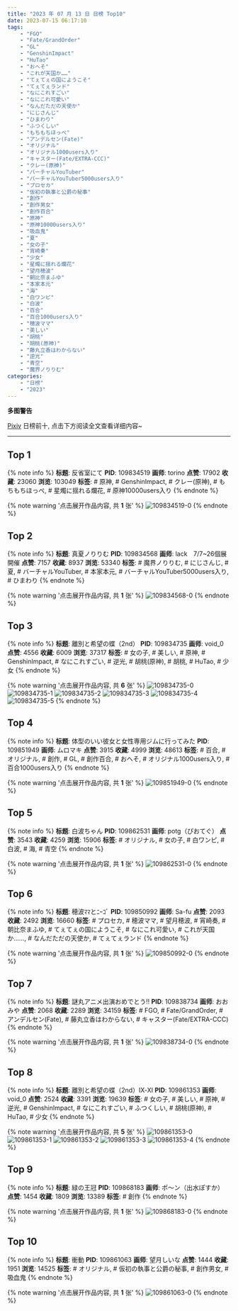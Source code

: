 ```yaml
---
title: "2023 年 07 月 13 日 日榜 Top10"
date: 2023-07-15 06:17:10
tags:
    - "FGO"
    - "Fate/GrandOrder"
    - "GL"
    - "GenshinImpact"
    - "HuTao"
    - "おへそ"
    - "これが天国か……"
    - "てぇてぇの国にようこそ"
    - "てぇてぇランド"
    - "なにこれすごい"
    - "なにこれ可愛い"
    - "なんだただの天使か"
    - "にじさんじ"
    - "ひまわり"
    - "ふつくしい"
    - "もちもちほっぺ"
    - "アンデルセン(Fate)"
    - "オリジナル"
    - "オリジナル1000users入り"
    - "キャスター(Fate/EXTRA-CCC)"
    - "クレー(原神)"
    - "バーチャルYouTuber"
    - "バーチャルYouTuber5000users入り"
    - "プロセカ"
    - "仮初の執事と公爵の秘事"
    - "創作"
    - "創作男女"
    - "創作百合"
    - "原神"
    - "原神10000users入り"
    - "吸血鬼"
    - "夏"
    - "女の子"
    - "宵崎奏"
    - "少女"
    - "星燭に揺れる爛花"
    - "望月穂波"
    - "朝比奈まふゆ"
    - "本家本元"
    - "海"
    - "白ワンピ"
    - "白波"
    - "百合"
    - "百合1000users入り"
    - "穂波ママ"
    - "美しい"
    - "胡桃"
    - "胡桃(原神)"
    - "藤丸立香はわからない"
    - "逆光"
    - "青空"
    - "魔界ノりりむ"
categories:
    - "日榜"
    - "2023"
---
```


<i class="fa fa-triangle-exclamation"></i>**多图警告**<i class="fa fa-triangle-exclamation"></i>

[Pixiv](https://www.pixiv.net/) 日榜前十, 点击下方阅读全文查看详细内容~

<!-- more -->

---

## Top 1

{% note info %}
**标题**: 反省室にて
**PID**: 109834519 **画师**: torino
**点赞**: 17902 **收藏**: 23060 **浏览**: 103049
**标签**: # 原神, # GenshinImpact, # クレー(原神), # もちもちほっぺ, # 星燭に揺れる爛花, # 原神10000users入り
{% endnote %}

{% note warning '点击展开作品内容, 共 **1** 张' %}
![109834519-0](https://i.pixiv.re/img-original/img/2023/07/12/00/00/32/109834519_p0.jpg)
{% endnote %}

## Top 2

{% note info %}
**标题**: 真夏ノりりむ
**PID**: 109834568 **画师**: lack　7/7~26個展開催
**点赞**: 7157 **收藏**: 8937 **浏览**: 53340
**标签**: # 魔界ノりりむ, # にじさんじ, # 夏, # バーチャルYouTuber, # 本家本元, # バーチャルYouTuber5000users入り, # ひまわり
{% endnote %}

{% note warning '点击展开作品内容, 共 **1** 张' %}
![109834568-0](https://i.pixiv.re/img-original/img/2023/07/12/00/00/53/109834568_p0.jpg)
{% endnote %}

## Top 3

{% note info %}
**标题**: 離別と希望の蝶（2nd）
**PID**: 109834735 **画师**: void_0
**点赞**: 4556 **收藏**: 6009 **浏览**: 37317
**标签**: # 女の子, # 美しい, # 原神, # GenshinImpact, # なにこれすごい, # 逆光, # 胡桃(原神), # 胡桃, # HuTao, # 少女
{% endnote %}

{% note warning '点击展开作品内容, 共 **6** 张' %}
![109834735-0](https://i.pixiv.re/img-original/img/2023/07/12/00/02/42/109834735_p0.jpg)
![109834735-1](https://i.pixiv.re/img-original/img/2023/07/12/00/02/42/109834735_p1.jpg)
![109834735-2](https://i.pixiv.re/img-original/img/2023/07/12/00/02/42/109834735_p2.jpg)
![109834735-3](https://i.pixiv.re/img-original/img/2023/07/12/00/02/42/109834735_p3.jpg)
![109834735-4](https://i.pixiv.re/img-original/img/2023/07/12/00/02/42/109834735_p4.jpg)
![109834735-5](https://i.pixiv.re/img-original/img/2023/07/12/00/02/42/109834735_p5.jpg)
{% endnote %}

## Top 4

{% note info %}
**标题**: 体型のいい彼女と女性専用ジムに行ってみた
**PID**: 109851949 **画师**: ムロマキ
**点赞**: 3915 **收藏**: 4999 **浏览**: 48613
**标签**: # 百合, # オリジナル, # 創作, # GL, # 創作百合, # おへそ, # オリジナル1000users入り, # 百合1000users入り
{% endnote %}

{% note warning '点击展开作品内容, 共 **1** 张' %}
![109851949-0](https://i.pixiv.re/img-original/img/2023/07/12/18/57/34/109851949_p0.jpg)
{% endnote %}

## Top 5

{% note info %}
**标题**: 白波ちゃん
**PID**: 109862531 **画师**: potg（ぴおてぐ）
**点赞**: 3543 **收藏**: 4259 **浏览**: 15906
**标签**: # オリジナル, # 女の子, # 白ワンピ, # 白波, # 海, # 青空
{% endnote %}

{% note warning '点击展开作品内容, 共 **1** 张' %}
![109862531-0](https://i.pixiv.re/img-original/img/2023/07/13/00/35/21/109862531_p0.jpg)
{% endnote %}

## Top 6

{% note info %}
**标题**: 穂波ﾏﾏとﾆｰｺﾞ
**PID**: 109850992 **画师**: Sa-fu
**点赞**: 2093 **收藏**: 2492 **浏览**: 16660
**标签**: # プロセカ, # 穂波ママ, # 望月穂波, # 宵崎奏, # 朝比奈まふゆ, # てぇてぇの国にようこそ, # なにこれ可愛い, # これが天国か……, # なんだただの天使か, # てぇてぇランド
{% endnote %}

{% note warning '点击展开作品内容, 共 **1** 张' %}
![109850992-0](https://i.pixiv.re/img-original/img/2023/07/12/18/13/58/109850992_p0.jpg)
{% endnote %}

## Top 7

{% note info %}
**标题**: 謎丸アニメ出演おめでとう‼️
**PID**: 109838734 **画师**: おおみや
**点赞**: 2068 **收藏**: 2289 **浏览**: 34159
**标签**: # FGO, # Fate/GrandOrder, # アンデルセン(Fate), # 藤丸立香はわからない, # キャスター(Fate/EXTRA-CCC)
{% endnote %}

{% note warning '点击展开作品内容, 共 **1** 张' %}
![109838734-0](https://i.pixiv.re/img-original/img/2023/07/12/03/10/17/109838734_p0.png)
{% endnote %}

## Top 8

{% note info %}
**标题**: 離別と希望の蝶（2nd）Ⅸ-ⅩⅠ
**PID**: 109861353 **画师**: void_0
**点赞**: 2524 **收藏**: 3391 **浏览**: 19639
**标签**: # 女の子, # 美しい, # 原神, # 逆光, # GenshinImpact, # なにこれすごい, # ふつくしい, # 胡桃(原神), # HuTao, # 少女
{% endnote %}

{% note warning '点击展开作品内容, 共 **5** 张' %}
![109861353-0](https://i.pixiv.re/img-original/img/2023/07/13/00/02/01/109861353_p0.jpg)
![109861353-1](https://i.pixiv.re/img-original/img/2023/07/13/00/02/01/109861353_p1.jpg)
![109861353-2](https://i.pixiv.re/img-original/img/2023/07/13/00/02/01/109861353_p2.jpg)
![109861353-3](https://i.pixiv.re/img-original/img/2023/07/13/00/02/01/109861353_p3.jpg)
![109861353-4](https://i.pixiv.re/img-original/img/2023/07/13/00/02/01/109861353_p4.jpg)
{% endnote %}

## Top 9

{% note info %}
**标题**: 緑の王冠
**PID**: 109868183 **画师**: ポ～ン（出水ぽすか）
**点赞**: 1454 **收藏**: 1809 **浏览**: 13389
**标签**: # 創作
{% endnote %}

{% note warning '点击展开作品内容, 共 **1** 张' %}
![109868183-0](https://i.pixiv.re/img-original/img/2023/07/13/07/30/02/109868183_p0.jpg)
{% endnote %}

## Top 10

{% note info %}
**标题**: 衝動
**PID**: 109861063 **画师**: 望月しいな
**点赞**: 1444 **收藏**: 1951 **浏览**: 14525
**标签**: # オリジナル, # 仮初の執事と公爵の秘事, # 創作男女, # 吸血鬼
{% endnote %}

{% note warning '点击展开作品内容, 共 **1** 张' %}
![109861063-0](https://i.pixiv.re/img-original/img/2023/07/13/00/00/06/109861063_p0.jpg)
{% endnote %}
